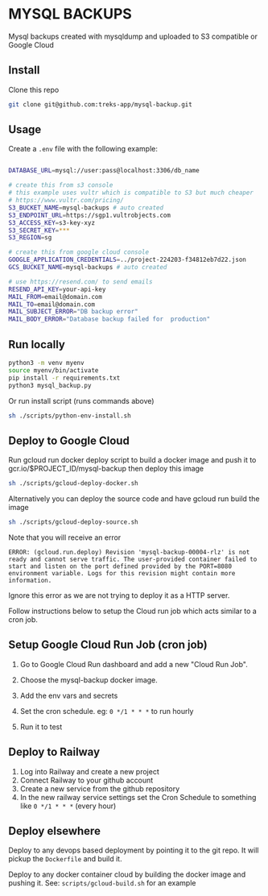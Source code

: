# MYSQL BACKUPS 

Mysql backups created with mysqldump and uploaded to S3 compatible or Google Cloud

## Install

Clone this repo

```sh
git clone git@github.com:treks-app/mysql-backup.git
```

## Usage

Create a `.env` file with the following example:

```sh

DATABASE_URL=mysql://user:pass@localhost:3306/db_name

# create this from s3 console
# this example uses vultr which is compatible to S3 but much cheaper
# https://www.vultr.com/pricing/
S3_BUCKET_NAME=mysql-backups # auto created
S3_ENDPOINT_URL=https://sgp1.vultrobjects.com
S3_ACCESS_KEY=s3-key-xyz
S3_SECRET_KEY=***
S3_REGION=sg

# create this from google cloud console
GOOGLE_APPLICATION_CREDENTIALS=../project-224203-f34812eb7d22.json
GCS_BUCKET_NAME=mysql-backups # auto created

# use https://resend.com/ to send emails
RESEND_API_KEY=your-api-key
MAIL_FROM=email@domain.com
MAIL_TO=email@domain.com
MAIL_SUBJECT_ERROR="DB backup error"
MAIL_BODY_ERROR="Database backup failed for  production"
```

## Run locally

```sh
python3 -m venv myenv
source myenv/bin/activate
pip install -r requirements.txt
python3 mysql_backup.py 
```

Or run install script (runs commands above)

```sh
sh ./scripts/python-env-install.sh
```

## Deploy to Google Cloud

Run gcloud run docker deploy script to build a docker image and push it to gcr.io/$PROJECT_ID/mysql-backup then deploy this image

```sh
sh ./scripts/gcloud-deploy-docker.sh
```

Alternatively you can deploy the source code and have gcloud run build the image

```sh
sh ./scripts/gcloud-deploy-source.sh
```

Note that you will receive an error 

```
ERROR: (gcloud.run.deploy) Revision 'mysql-backup-00004-rlz' is not ready and cannot serve traffic. The user-provided container failed to start and listen on the port defined provided by the PORT=8080 environment variable. Logs for this revision might contain more information.
```

Ignore this error as we are not trying to deploy it as a HTTP server. 

Follow instructions below to setup the Cloud run job which acts similar to a cron job. 

## Setup Google Cloud Run Job (cron job)

1) Go to Google Cloud Run dashboard and add a new "Cloud Run Job". 

2) Choose the mysql-backup docker image. 

3) Add the env vars and secrets 

4) Set the cron schedule. eg: `0 */1 * * *` to run hourly

5) Run it to test

## Deploy to Railway

1) Log into Railway and create a new project
2) Connect Railway to your github account
3) Create a new service from the github repository
4) In the new railway service settings set the Cron Schedule to something like `0 */1 * * *` (every hour)

## Deploy elsewhere

Deploy to any devops based deployment by pointing it to the git repo. 
It will pickup the `Dockerfile` and build it.

Deploy to any docker container cloud by building the docker image and pushing it. 
See: `scripts/gcloud-build.sh` for an example
